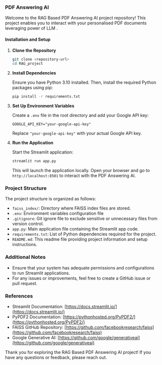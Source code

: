 ### PDF Answering AI

Welcome to the RAG Based PDF Answering AI project repository! This project enables you to interact with your personalised PDF documents leveraging power of LLM . 

#### Installation and Setup

1. **Clone the Repository**

   ```bash
   git clone <repository-url>
   cd RAG_project
   ```

2. **Install Dependencies**

   Ensure you have Python 3.10 installed. Then, install the required Python packages using pip:

   ```bash
   pip install -r requirements.txt
   ```

3. **Set Up Environment Variables**

   Create a `.env` file in the root directory and add your Google API key:

   ```plaintext
   GOOGLE_API_KEY="your-google-api-key"
   ```

   Replace `"your-google-api-key"` with your actual Google API key.

4. **Run the Application**

   Start the Streamlit application:

   ```bash
   streamlit run app.py
   ```

   This will launch the application locally. Open your browser and go to `http://localhost:8501` to interact with the PDF Answering AI.

### Project Structure

The project structure is organized as follows:

- `faiss_index/`: Directory where FAISS index files are stored.
- `.env`: Environment variables configuration file
- `.gitignore`: Git ignore file to exclude sensitive or unnecessary files from version control.
- `app.py`: Main application file containing the Streamlit app code.
- `requirements.txt`: List of Python dependencies required for the project.
- `README.md`: This readme file providing project information and setup instructions.

### Additional Notes

- Ensure that your system has adequate permissions and configurations to run Streamlit applications.
- For any issues or improvements, feel free to create a GitHub issue or pull request.

### References

- Streamlit Documentation: [https://docs.streamlit.io/](https://docs.streamlit.io/)
- PyPDF2 Documentation: [https://pythonhosted.org/PyPDF2/](https://pythonhosted.org/PyPDF2/)
- FAISS GitHub Repository: [https://github.com/facebookresearch/faiss](https://github.com/facebookresearch/faiss)
- Google Generative AI: [https://github.com/google/generativeai](https://github.com/google/generativeai)

Thank you for exploring the RAG Based PDF Answering AI project! If you have any questions or feedback, please reach out.
